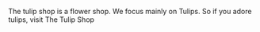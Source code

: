 The tulip shop is a flower shop. We focus mainly on Tulips. So if you adore tulips, visit The Tulip Shop
